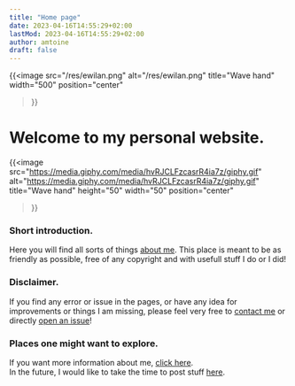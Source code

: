```yaml
---
title: "Home page"
date: 2023-04-16T14:55:29+02:00
lastMod: 2023-04-16T14:55:29+02:00
author: amtoine
draft: false
---
```


{{<image
    src="/res/ewilan.png"
    alt="/res/ewilan.png"
    title="Wave hand"
    width="500"
    position="center"
>}}

# Welcome to my personal website.
{{<image
    src="https://media.giphy.com/media/hvRJCLFzcasrR4ia7z/giphy.gif"
    alt="https://media.giphy.com/media/hvRJCLFzcasrR4ia7z/giphy.gif"
    title="Wave hand"
    height="50"
    width="50"
    position="center"
>}}

### Short introduction.
Here you will find all sorts of things [about me](/about). This place is meant
to be as friendly as possible, free of any copyright and with usefull stuff I
do or I did!

### Disclaimer.
If you find any error or issue in the pages, or have any idea for improvements
or things I am missing, please feel very free to [contact me](/contact) or
directly [open an issue](https://github.com/amtoine/amtoine.github.io/issues/new)!

### Places one might want to explore.
If you want more information about me, [click here](/about).  
In the future, I would like to take the time to post stuff [here](/posts).
